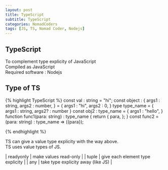 ```yaml
---
layout: post
title: TypeScript
subtitle: TypeScript
categories: NomadCoders
tags: [JS, TS, Nomad Coder, Nodejs]
---
```


## TypeScript
To complement type explicity of JavaScript  
Compiled as JavaScript  
Required software : Nodejs  

## Type of TS
{% highlight TypeScript %}
const val : string = "hi";
const object : {
    args1 : string,
    args2 : number,
} = {
    args1 : "hi",
    args2 : 0,
}
type type_name = {
    args1 : string,
    args2? : number
}
const obj2 : type_name = {
    args1 : "hello",
}
function func1(para: string) : type_name {
    return {
        para,
    };
}
const func2 = (para: string) : type_name => ({para});

{% endhighlight %}

TS can give a value type explicity with the way above.  
TS uses value types of JS.  

| readyonly | make values read-only |
| tuple | give each element type explicity |
| any | take type explicity away (like JS) |